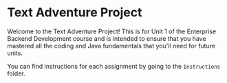 # Text Adventure Project

Welcome to the Text Adventure Project! This is for Unit 1 of the Enterprise Backend Development course and is intended to ensure that you have mastered all the coding and Java fundamentals that you'll need for future units.

You can find instructions for each assignment by going to the `Instructions` folder.